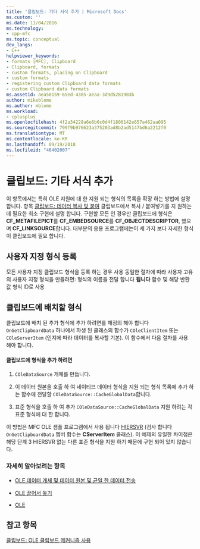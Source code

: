 ```yaml
---
title: '클립보드: 기타 서식 추가 | Microsoft Docs'
ms.custom: ''
ms.date: 11/04/2016
ms.technology:
- cpp-mfc
ms.topic: conceptual
dev_langs:
- C++
helpviewer_keywords:
- formats [MFC], Clipboard
- Clipboard, formats
- custom formats, placing on Clipboard
- custom formats
- registering custom Clipboard data formats
- custom Clipboard data formats
ms.assetid: aea58159-65ed-4385-aeaa-3d9d5281903b
author: mikeblome
ms.author: mblome
ms.workload:
- cplusplus
ms.openlocfilehash: 4f2a34228a6e6b0c0d4f1800142e657a462aa095
ms.sourcegitcommit: 799f9b976623a375203ad8b2ad5147bd6a2212f0
ms.translationtype: MT
ms.contentlocale: ko-KR
ms.lasthandoff: 09/19/2018
ms.locfileid: "46402007"
---
```

# <a name="clipboard-adding-other-formats"></a>클립보드: 기타 서식 추가

이 항목에서는 특히 OLE 지원에 대 한 지원 되는 형식의 목록을 확장 하는 방법에 설명 합니다. 항목 [클립보드: 데이터 복사 및 붙여](../mfc/clipboard-copying-and-pasting-data.md) 클립보드에서 복사 / 붙여넣기를 지 원하는 데 필요한 최소 구현에 설명 합니다. 구현할 모든 인 경우만 클립보드에 형식은 **CF_METAFILEPICT**를 **CF_EMBEDSOURCE**를 **CF_OBJECTDESCRIPTOR**, 했으며 **CF_LINKSOURCE**합니다. 대부분의 응용 프로그램에는이 세 가지 보다 자세한 형식이 클립보드에 필요 합니다.

##  <a name="_core_registering_custom_formats"></a> 사용자 지정 형식 등록

모든 사용자 지정 클립보드 형식을 등록 하는 경우 사용 동일한 절차에 따라 사용자 고유의 사용자 지정 형식을 만들려면: 형식의 이름을 전달 합니다 **됩니다** 함수 및 해당 반환 값 형식 ID로 사용

##  <a name="_core_placing_formats_on_the_clipboard"></a> 클립보드에 배치할 형식

클립보드에 배치 된 추가 형식에 추가 하려면를 재정의 해야 합니다 `OnGetClipboardData` 하나에서 파생 된 클래스의 함수가 `COleClientItem` 또는 `COleServerItem` (인지에 따라 데이터를 복사할 기본). 이 함수에서 다음 절차를 사용 해야 합니다.

#### <a name="to-place-formats-on-the-clipboard"></a>클립보드에 형식을 추가 하려면

1. `COleDataSource` 개체를 만듭니다.

1. 이 데이터 원본을 호출 하 여 네이티브 데이터 형식을 지원 되는 형식 목록에 추가 하는 함수에 전달할 `COleDataSource::CacheGlobalData`합니다.

1. 표준 형식을 호출 하 여 추가 `COleDataSource::CacheGlobalData` 지원 하려는 각 표준 형식에 대 한 합니다.

이 방법은 MFC OLE 샘플 프로그램에서 사용 됩니다 [HIERSVR](../visual-cpp-samples.md) (검사 합니다 `OnGetClipboardData` 멤버 함수는 **CServerItem** 클래스). 이 예제의 유일한 차이점은 해당 단계 3 HIERSVR 없는 다른 표준 형식을 지원 하기 때문에 구현 되어 있지 않습니다.

### <a name="what-do-you-want-to-know-more-about"></a>자세히 알아보려는 항목

- [OLE 데이터 개체 및 데이터 원본 및 균일 한 데이터 전송](../mfc/data-objects-and-data-sources-ole.md)

- [OLE 끌어서 놓기](../mfc/drag-and-drop-ole.md)

- [OLE](../mfc/ole-background.md)

## <a name="see-also"></a>참고 항목

[클립보드: OLE 클립보드 메커니즘 사용](../mfc/clipboard-using-the-ole-clipboard-mechanism.md)

